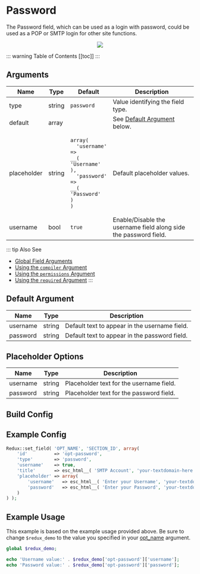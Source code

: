 # Password

The Password field, which can be used as a login with password, could be used as a POP or SMTP login for other site functions.

<span style="display:block;text-align:center">![](./img/password.png)</span>

::: warning Table of Contents
[[toc]]
:::

## Arguments
|Name|Type|Default|Description|
|--- |--- |--- |--- |
|type|string|`password`|Value identifying the field type.|
|default|array||See [Default Argument](#default-argument) below.|
|placeholder|string|<pre class="language-php codecopy-enabled"><code><span class="token keyword">array</span><span class="token punctuation">(</span><br />&nbsp;&nbsp;<span class="token single-quoted-string string">'username'</span>   <span class="token operator">=</span><span class="token operator">&gt;</span> <span class="token function">__</span><span class="token punctuation">(</span> <span class="token single-quoted-string string">'Username'</span> <span class="token punctuation">)</span><span class="token punctuation">,</span><br />&nbsp;&nbsp;<span class="token single-quoted-string string">'password'</span>   <span class="token operator">=</span><span class="token operator">&gt;</span> <span class="token function">\__</span><span class="token punctuation">(</span> <span class="token single-quoted-string string">'Password'</span> <span class="token punctuation">)</span><br/>)</code></pre>|Default placeholder values.|
|username|bool|`true`|Enable/Disable the username field along side the password field.|

::: tip Also See
- [Global Field Arguments](../configuration/fields/arguments.md)
- [Using the `compiler` Argument](../configuration/fields/compiler.md)
- [Using the `permissions` Argument](../configuration/fields/permissions.md)
- [Using the `required` Argument](../configuration/fields/required.md)
:::

## Default Argument
|Name|Type|Description|
|--- |--- |--- |
|username|string|Default text to appear in the username field.|
|password|string|Default text to appear in the password field.|

## Placeholder Options
|Name|Type|Description|
|--- |--- |--- |
|username|string|Placeholder text for the username field.|
|password|string|Placeholder text for the password field.|

## Build Config
<script>
import builder from './password.json';
export default {
    data () {
        return {
            builder: builder,
            defaults: {}
        };
    }
}
</script>
<builder :builder_json="builder" :builder_defaults="defaults" />


## Example Config
```php
Redux::set_field( 'OPT_NAME', 'SECTION_ID', array(
    'id'          => 'opt-password',
    'type'        => 'password',
    'username'    => true,
    'title'       => esc_html__( 'SMTP Account', 'your-textdomain-here' ),
    'placeholder' => array(
        'username'   => esc_html__( 'Enter your Username', 'your-textdomain-here' ),
        'password'   => esc_html__( 'Enter your Password', 'your-textdomain-here' ),
    )
) );
```

## Example Usage
This example is based on the example usage provided above. Be sure to change `$redux_demo` to the value you specified in your [opt_name](../configuration/global_arguments.md#opt_name) argument.

```php
global $redux_demo;

echo 'Username value:' . $redux_demo['opt-password']['username'];
echo 'Password value:' . $redux_demo['opt-password']['password'];
```

